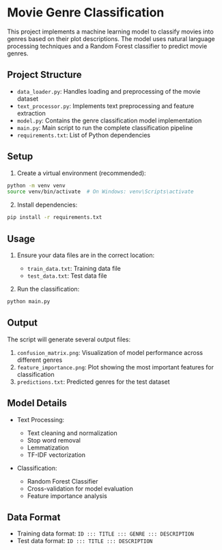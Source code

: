 # Movie Genre Classification

This project implements a machine learning model to classify movies into genres based on their plot descriptions. The model uses natural language processing techniques and a Random Forest classifier to predict movie genres.

## Project Structure

- `data_loader.py`: Handles loading and preprocessing of the movie dataset
- `text_processor.py`: Implements text preprocessing and feature extraction
- `model.py`: Contains the genre classification model implementation
- `main.py`: Main script to run the complete classification pipeline
- `requirements.txt`: List of Python dependencies

## Setup

1. Create a virtual environment (recommended):
```bash
python -m venv venv
source venv/bin/activate  # On Windows: venv\Scripts\activate
```

2. Install dependencies:
```bash
pip install -r requirements.txt
```

## Usage

1. Ensure your data files are in the correct location:
   - `train_data.txt`: Training data file
   - `test_data.txt`: Test data file

2. Run the classification:
```bash
python main.py
```

## Output

The script will generate several output files:
1. `confusion_matrix.png`: Visualization of model performance across different genres
2. `feature_importance.png`: Plot showing the most important features for classification
3. `predictions.txt`: Predicted genres for the test dataset

## Model Details

- Text Processing:
  - Text cleaning and normalization
  - Stop word removal
  - Lemmatization
  - TF-IDF vectorization

- Classification:
  - Random Forest Classifier
  - Cross-validation for model evaluation
  - Feature importance analysis

## Data Format

- Training data format: `ID ::: TITLE ::: GENRE ::: DESCRIPTION`
- Test data format: `ID ::: TITLE ::: DESCRIPTION` 
